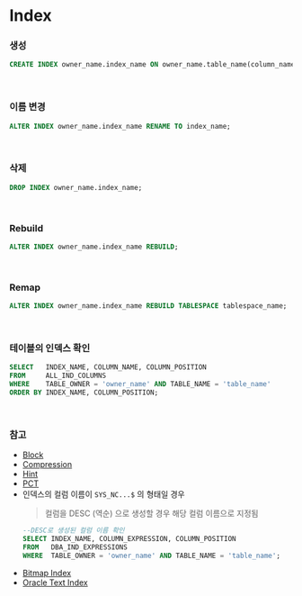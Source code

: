 Index
===

### 생성
```sql
CREATE INDEX owner_name.index_name ON owner_name.table_name(column_name1, column_name2, column_name3 ...) TABLESPACE tablespace_name;
```

<br>

### 이름 변경
```sql
ALTER INDEX owner_name.index_name RENAME TO index_name;
```

<br>

### 삭제
```sql
DROP INDEX owner_name.index_name;
```

<br>

### Rebuild
```sql
ALTER INDEX owner_name.index_name REBUILD;
```

<br>

### Remap
```sql
ALTER INDEX owner_name.index_name REBUILD TABLESPACE tablespace_name;
```

<br>

### 테이블의 인덱스 확인
```sql
SELECT   INDEX_NAME, COLUMN_NAME, COLUMN_POSITION
FROM     ALL_IND_COLUMNS
WHERE    TABLE_OWNER = 'owner_name' AND TABLE_NAME = 'table_name'
ORDER BY INDEX_NAME, COLUMN_POSITION;
```

<br>

### 참고
* [Block](../block/README.md)
* [Compression](../compression/README.md#인덱스-압축)
* [Hint](../hint/README.md#인덱스-힌트)
* [PCT](../pct/README.md)
* 인덱스의 컬럼 이름이 `SYS_NC...$` 의 형태일 경우
  >컬럼을 DESC (역순) 으로 생성할 경우 해당 컬럼 이름으로 지정됨
    ```sql
    --DESC로 생성된 컬럼 이름 확인
    SELECT INDEX_NAME, COLUMN_EXPRESSION, COLUMN_POSITION
    FROM   DBA_IND_EXPRESSIONS
    WHERE  TABLE_OWNER = 'owner_name' AND TABLE_NAME = 'table_name';
    ```
* [Bitmap Index](./bitmap-index/README.md)
* [Oracle Text Index](./oracle-text-index/README.md)

<br>
